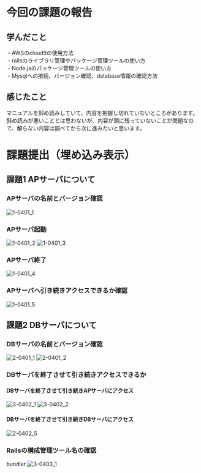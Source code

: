 #  今回の課題の報告

## 学んだこと
・AWSのcloud9の使用方法  
・railsのライブラリ管理やパッケージ管理ツールの使い方  
・Node.jsのパッケージ管理ツールの使い方  
・Mysqlへの接続、バージョン確認、database情報の確認方法  

## 感じたこと
マニュアルを斜め読みしていて、内容を把握し切れていないところがあります。  
斜め読みが悪いこととは思わないが、内容が頭に残っていないことが問題なので、解らない内容は調べてから次に進みたいと思います。

# 課題提出（埋め込み表示）
  
## 課題1 APサーバについて
### APサーバの名前とバージョン確認
![1-0401_1](https://github.com/tatsuyaaose/KENSYO_REPO/assets/25246044/53bf491f-9dfc-47d2-bc1c-06ce25615939)
### APサーバ起動
![1-0401_2](https://github.com/tatsuyaaose/KENSYO_REPO/assets/25246044/f0654c85-32de-4ea9-b6bd-c3284e85ca4e)
![1-0401_3](https://github.com/tatsuyaaose/KENSYO_REPO/assets/25246044/a74d9e61-7d07-4f41-8b76-accc6a09b809)
### APサーバ終了
![1-0401_4](https://github.com/tatsuyaaose/KENSYO_REPO/assets/25246044/bca53b11-8b4e-4146-8aef-e6a5aeaac66b)
### APサーバへ引き続きアクセスできるか確認
![1-0401_5](https://github.com/tatsuyaaose/KENSYO_REPO/assets/25246044/e6d69022-9a43-46e0-a4bb-478dd99824f4)
  
## 課題2 DBサーバについて
### DBサーバの名前とバージョン確認
![2-0401_1](https://github.com/tatsuyaaose/KENSYO_REPO/assets/25246044/076b4321-2c37-499a-840b-afd7425f2d7e)
![2-0401_2](https://github.com/tatsuyaaose/KENSYO_REPO/assets/25246044/94c5a4b6-85c3-4fd8-9ca4-319c754b9cda)
### DBサーバを終了させて引き続きアクセスできるか
#### DBサーバを終了させて引き続きAPサーバにアクセス
![3-0402_1](https://github.com/tatsuyaaose/KENSYO_REPO/assets/25246044/1b76d643-e01d-4b33-9d95-9c3b42e1d7e6)
![3-0402_2](https://github.com/tatsuyaaose/KENSYO_REPO/assets/25246044/7c8a71fa-50ea-423d-93f1-2da637b33452)
#### DBサーバを終了させて引き続きDBサーバにアクセス
![2-0402_5](https://github.com/tatsuyaaose/KENSYO_REPO/assets/25246044/14e91f23-119f-4411-8504-254e68ecdda5)

### Railsの構成管理ツール名の確認
bundler
![3-0403_1](https://github.com/tatsuyaaose/KENSYO_REPO/assets/25246044/f3eb524c-1e9d-46e5-9495-983a83533835)
